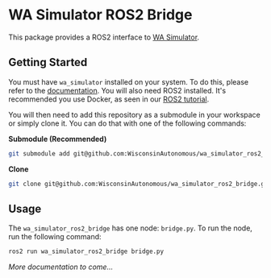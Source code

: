 # WA Simulator ROS2 Bridge

This package provides a ROS2 interface to [WA Simulator](https://github.com/WisconsinAutonomous/wa_simulator). 

## Getting Started

You must have `wa_simulator` installed on your system. To do this, please refer to the [documentation](https://wisconsinautonomous.github.io/wa_simulator). You will also need ROS2 installed. It's recommended you use Docker, as seen in our [ROS2 tutorial](https://github.com/wisconsiniautonomous/wa_ros_tutorial).

You will then need to add this repository as a submodule in your workspace or simply clone it. You can do that with one of the following commands:

**Submodule (Recommended)**
```bash
git submodule add git@github.com:WisconsinAutonomous/wa_simulator_ros2_bridge.git
```

**Clone**
```bash
git clone git@github.com:WisconsinAutonomous/wa_simulator_ros2_bridge.git
```

## Usage

The `wa_simulator_ros2_bridge` has one node: `bridge.py`. To run the node, run the following command:

```bash
ros2 run wa_simulator_ros2_bridge bridge.py
```

*More documentation to come...*

